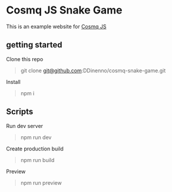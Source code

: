 # Cosmq JS Snake Game

This is an example website for <a href="https://github.com/DDinenno/cosmq-js">Cosmq JS</a>

## getting started

Clone this repo
> git clone git@github.com:DDinenno/cosmq-snake-game.git

Install
> npm i

## Scripts

Run dev server 
> npm run dev

Create production build
> npm run build

Preview 
> npm run preview
